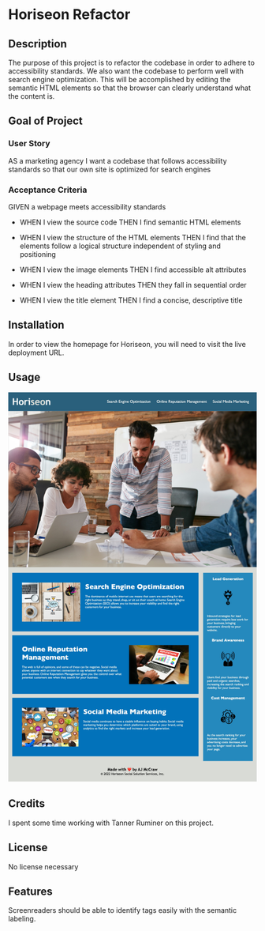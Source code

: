 # Horiseon Refactor 

## Description

The purpose of this project is to refactor the codebase in order to adhere to accessibility standards. We also want the codebase to perform well with search engine optimization. This will be accomplished by editing the semantic HTML elements so that the browser can clearly understand what the content is.

## Goal of Project
### User Story

AS a marketing agency I want a codebase that follows accessibility standards so that our own site is optimized for search engines

### Acceptance Criteria

GIVEN a webpage meets accessibility standards

* WHEN I view the source code THEN I find semantic HTML elements

* WHEN I view the structure of the HTML elements THEN I find that the elements follow a logical structure independent of styling and positioning

* WHEN I view the image elements THEN I find accessible alt attributes

* WHEN I view the heading attributes THEN they fall in sequential order

* WHEN I view the title element THEN I find a concise, descriptive title


## Installation

In order to view the homepage for Horiseon, you will need to visit the live deployment URL.

## Usage

![Homepage screenshot](./assets/images/horiseon-screenshot.jpeg)

## Credits

I spent some time working with Tanner Ruminer on this project.

## License

No license necessary

## Features

Screenreaders should be able to identify tags easily with the semantic labeling.

